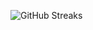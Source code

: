 ![GitHub Streaks](https://github-streaks-mqc9.onrender.com/streak/happilli/image?theme=midnight&cache_bust=1742825996)
